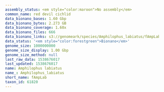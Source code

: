 ```yaml
---
assembly_status: <em style="color:maroon">No assembly</em>
common_name: red devil cichlid
data_bionano_bases: 1.60 Gbp
data_bionano_bytes: 2.273 GB
data_bionano_coverage: 1.60x
data_bionano_files: 666
data_bionano_links: s3://genomeark/species/Amphilophus_labiatus/fAmpLab1/genomic_data/bionano/<br>
data_status: '<em style="color:forestgreen">Bionano</em>'
genome_size: 1000000000
genome_size_display: 1.00 Gbp
genome_size_method: null
last_raw_data: 1538676017
last_updated: 1538676017
name: Amphilophus labiatus
name_: Amphilophus_labiatus
short_name: fAmpLab
taxon_id: 61820
---
```

